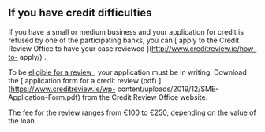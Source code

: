 ##  If you have credit difficulties

If you have a small or medium business and your application for credit is
refused by one of the participating banks, you can [ apply to the Credit
Review Office to have your case reviewed ](http://www.creditreview.ie/how-to-
apply/) .

To be [ eligible for a review ](http://www.creditreview.ie/am-i-eligible/) ,
your application must be in writing. Download the [ application form for a
credit review (pdf) ](https://www.creditreview.ie/wp-
content/uploads/2019/12/SME-Application-Form.pdf) from the Credit Review
Office website.

The fee for the review ranges from €100 to €250, depending on the value of the
loan.
